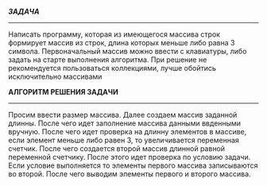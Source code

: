 ***ЗАДАЧА***  
______
Написать программу, которая из имеющегося массива строк формирует массив из строк, длина которых меньше либо равна 3 символа. Первоначальный массив можно ввести с клавиатуры, либо задать на старте выполнения алгоритма. При решение не рекомендуется пользоваться коллекциями, лучше обойтись исключительно массивами

**АЛГОРИТМ РЕШЕНИЯ ЗАДАЧИ**

_______
Просим ввести размер массива. Далее создаем массив заданной длинны. После чего идет заполнение массива данными ввденными вручную. После чего идет проверка на длинну элементов в массиве, если элемент меньше либо равен 3, то увеличивается переменная счетчик. После чего создается второй массив длинной равной переменной счетчику. После этого идет проверка по условию задачи. Если условие выполняется то элементы первого массива записываются во второй. После чего выводим элементы первого и второго массива.